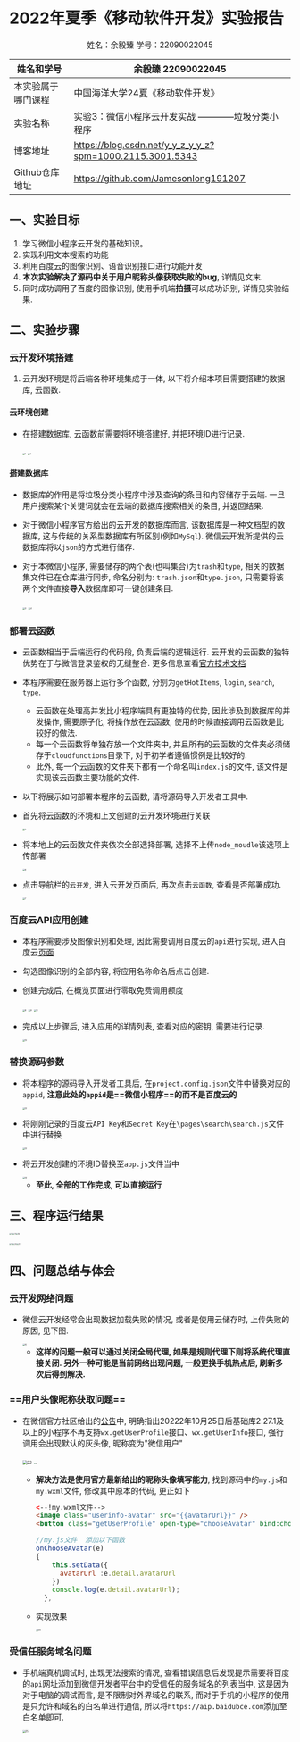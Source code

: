 # 2022年夏季《移动软件开发》实验报告



<center>姓名：余毅臻  学号：22090022045</center>

| 姓名和学号         | 余毅臻 22090022045                                        |
| ------------------ | --------------------------------------------------------- |
| 本实验属于哪门课程 | 中国海洋大学24夏《移动软件开发》                          |
| 实验名称           | 实验3：微信小程序云开发实战 ————垃圾分类小程序            |
| 博客地址           | https://blog.csdn.net/y_y_z_y_y_z?spm=1000.2115.3001.5343 |
| Github仓库地址     | https://github.com/Jamesonlong191207                      |

## 一、实验目标

1. 学习微信小程序云开发的基础知识。
2. 实现利用文本搜索的功能
3. 利用百度云的图像识别、语音识别接口进行功能开发
4. **本次实验解决了源码中关于用户昵称头像获取失败的bug**, 详情见文末. 
5. 同时成功调用了百度的图像识别, 使用手机端**拍摄**可以成功识别, 详情见实验结果.

## 二、实验步骤

### 云开发环境搭建

1. 云开发环境是将后端各种环境集成于一体, 以下将介绍本项目需要搭建的数据库, 云函数.

#### 云环境创建

- 在搭建数据库, 云函数前需要将环境搭建好, 并把环境ID进行记录.

  <img src="..\pic\Lab-3\1.jpg" alt="1" style="zoom:25%;" />

  

  <img src="..\pic\Lab-3\2.jpg" alt="2" style="zoom:25%;" />

#### 搭建数据库

- 数据库的作用是将垃圾分类小程序中涉及查询的条目和内容储存于云端. 一旦用户搜索某个关键词就会在云端的数据库搜索相关的条目, 并返回结果.

- 对于微信小程序官方给出的云开发的数据库而言, 该数据库是一种文档型的数据库, 这与传统的关系型数据库有所区别(例如`MySql`). 微信云开发所提供的云数据库将以`json`的方式进行储存.

- 对于本微信小程序, 需要储存的两个表(也叫集合)为`trash`和`type`, 相关的数据集文件已在仓库进行同步, 命名分别为: `trash.json`和`type.json`, 只需要将该两个文件直接**导入**数据库即可一键创建条目.

  <img src="..\pic\Lab-3\3.jpg" alt="3" style="zoom:25%;" />

  <img src="..\pic\Lab-3\4.jpg" alt="4" style="zoom:25%;" />

### 部署云函数

- 云函数相当于后端运行的代码段, 负责后端的逻辑运行. 云开发的云函数的独特优势在于与微信登录鉴权的无缝整合. 更多信息查看[官方技术文档](https://developers.weixin.qq.com/minigame/dev/wxcloud/guide/functions.html#%E4%BA%91%E5%87%BD%E6%95%B0)

- 本程序需要在服务器上运行多个函数, 分别为`getHotItems`, `login`, `search`, `type`.

  - 云函数在处理高并发比小程序端具有更独特的优势, 因此涉及到数据库的并发操作, 需要原子化, 将操作放在云函数, 使用的时候直接调用云函数是比较好的做法.
  - 每一个云函数将单独存放一个文件夹中, 并且所有的云函数的文件夹必须储存于`cloudfunctions`目录下, 对于初学者遵循惯例是比较好的.
  - 此外, 每一个云函数的文件夹下都有一个命名叫`index.js`的文件, 该文件是实现该云函数主要功能的文件.

- 以下将展示如何部署本程序的云函数, 请将源码导入开发者工具中.

- 首先将云函数的环境和上文创建的云开发环境进行关联

  <img src="..\pic\Lab-3\5.jpg" alt="5" style="zoom:25%;" />

- 将本地上的云函数文件夹依次全部选择部署, 选择不上传`node_moudle`该选项上传部署

  <img src="..\pic\Lab-3\6.jpg" alt="6" style="zoom:25%;" />

- 点击导航栏的`云开发`, 进入云开发页面后, 再次点击`云函数`, 查看是否部署成功.

  <img src="..\pic\Lab-3\7.jpg" alt="7" style="zoom:25%;" />

### 百度云API应用创建

- 本程序需要涉及图像识别和处理, 因此需要调用百度云的`api`进行实现, 进入百度云[页面](https://console.bce.baidu.com/ai/?_=&fromai=1#/ai/imagerecognition/app/create)

- 勾选图像识别的全部内容, 将应用名称命名后点击创建.

- 创建完成后, 在概览页面进行零取免费调用额度

  <img src="..\pic\Lab-3\8.jpg" alt="8" style="zoom:25%;" />

  <img src="..\pic\Lab-3\9.jpg" alt="9" style="zoom:25%;" />

  <img src="..\pic\Lab-3\11.jpg" alt="11" style="zoom:25%;" />

- 完成以上步骤后, 进入应用的详情列表, 查看对应的密钥, 需要进行记录.

  <img src="..\pic\Lab-3\12.jpg" alt="12" style="zoom:25%;" />

### 替换源码参数

- 将本程序的源码导入开发者工具后, 在`project.config.json`文件中替换对应的`appid`, **注意此处的`appid`是==微信小程序==的而不是百度云的**

  <img src="..\pic\Lab-3\15.jpg" alt="13" style="zoom:25%;" />

- 将刚刚记录的百度云`API Key`和`Secret Key`在`\pages\search\search.js`文件中进行替换

  <img src="..\pic\Lab-3\13.jpg" alt="13" style="zoom:25%;" />

- 将云开发创建的环境ID替换至`app.js`文件当中

  <img src="..\pic\Lab-3\14.jpg" alt="14" style="zoom:25%;" />

  

  - **至此, 全部的工作完成, 可以直接运行**

## 三、程序运行结果

<img src="..\pic\Lab-3\16.jpg" alt="16" style="zoom:20%;" /><img src="..\pic\Lab-3\17.jpg" alt="17" style="zoom:20%;" /><img src="..\pic\Lab-3\18.jpg" alt="18" style="zoom:20%;" />

<img src="..\pic\Lab-3\19.jpg" alt="19" style="zoom:20%;" /><img src="..\pic\Lab-3\20.jpg" alt="20" style="zoom:20%;" /><img src="..\pic\Lab-3\21.jpg" alt="21" style="zoom:20%;" />



## 四、问题总结与体会

### 云开发网络问题

- 微信云开发经常会出现数据加载失败的情况, 或者是使用云储存时, 上传失败的原因, 见下图.

  <img src="..\pic\Lab-3\10.jpg" alt="10" style="zoom:25%;" />

  - **这样的问题一般可以通过关闭全局代理, 如果是规则代理下则将系统代理直接关闭. 另外一种可能是当前网络出现问题, 一般更换手机热点后, 刷新多次后得到解决.**

### ==用户头像昵称获取问题==

- 在微信官方社区给出的[公告](https://developers.weixin.qq.com/community/develop/doc/00022c683e8a80b29bed2142b56c01)中, 明确指出20222年10月25日后基础库2.27.1及以上的小程序不再支持`wx.getUserProfile`接口、`wx.getUserInfo`接口, 强行调用会出现默认的灰头像, 昵称变为"微信用户"

  <img src="..\pic\Lab-3\22.jpg" alt="22" style="zoom:50%;" />

  <img src="..\pic\Lab-3\23.jpg" alt="23" style="zoom:15%;" />

  - **解决方法是使用官方最新给出的昵称头像填写能力**, 找到源码中的`my.js`和`my.wxml`文件, 修改其中原本的代码, 更正如下

    ```html
    <--!my.wxml文件-->
    <image class="userinfo-avatar" src="{{avatarUrl}}" />
    <button class="getUserProfile" open-type="chooseAvatar" bind:chooseavatar="onChooseAvatar"> 绑定头像 </button>
    ```

    ```js
    //my.js文件  添加以下函数
    onChooseAvatar(e) 
    {
        this.setData({
          avatarUrl :e.detail.avatarUrl
        })
        console.log(e.detail.avatarUrl);
      },

  - 实现效果

    <img src="..\pic\Lab-3\24.jpg" alt="24" style="zoom:25%;" />

### 受信任服务域名问题

- 手机端真机调试时, 出现无法搜索的情况, 查看错误信息后发现提示需要将百度的`api`网址添加到微信开发者平台中的受信任的服务域名的列表当中, 这是因为对于电脑的调试而言, 是不限制对外界域名的联系, 而对于手机的小程序的使用是只允许和域名的白名单进行通信, 所以将`https://aip.baidubce.com`添加至白名单即可.

  <img src="..\pic\Lab-3\25.png" alt="25" style="zoom:30%;" />



